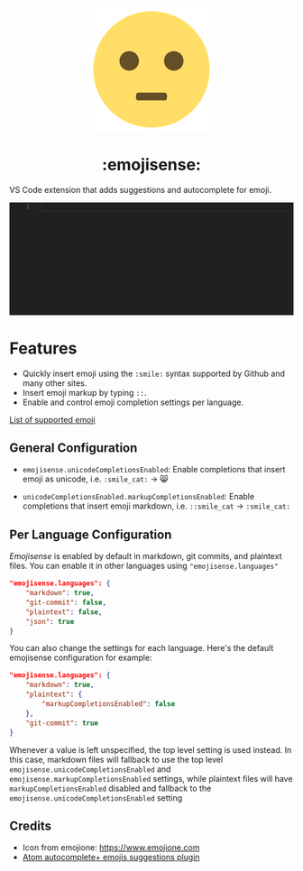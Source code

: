 <div align="center">
    <img src="/media/icon.png?raw=true" alt=":emojisense:" />
    <h1>:emojisense:</h1>
</div>

VS Code extension that adds suggestions and autocomplete for emoji.

![Example](/media/example.gif?raw=true)


# Features

- Quickly insert emoji using the `:smile:` syntax supported by Github and many other sites.
- Insert emoji markup by typing `::`.
- Enable and control emoji completion settings per language.

 [List of supported emoji][cheat]

## General Configuration

- `emojisense.unicodeCompletionsEnabled`: Enable completions that insert emoji as unicode, i.e. `:smile_cat:` -> 😸

- `unicodeCompletionsEnabled.markupCompletionsEnabled`: Enable completions that insert emoji markdown, i.e. `::smile_cat` -> `:smile_cat:`

## Per Language Configuration
*Emojisense* is enabled by default in markdown, git commits, and plaintext files. You can enable it in other languages using `"emojisense.languages"`

```json
"emojisense.languages": {
    "markdown": true,
    "git-commit": false,
    "plaintext": false,
    "json": true
}
```

You can also change the settings for each language. Here's the default emojisense configuration for example:

```json
"emojisense.languages": {
    "markdown": true,
    "plaintext": {
        "markupCompletionsEnabled": false
    },
    "git-commit": true
}
```

Whenever a value is left unspecified, the top level setting is used instead. In this case, markdown files will fallback to use the top level `emojisense.unicodeCompletionsEnabled` and `emojisense.markupCompletionsEnabled` settings, while plaintext files will have `markupCompletionsEnabled` disabled and fallback to the `emojisense.unicodeCompletionsEnabled` setting



## Credits

- Icon from emojione: https://www.emojione.com
- [Atom autocomplete+ emojis suggestions plugin][atom]


[atom]: https://atom.io/packages/autocomplete-emojis
[cheat]: https://www.webpagefx.com/tools/emoji-cheat-sheet/